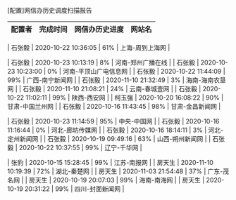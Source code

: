 [配置]网信办历史调度扫描报告

|	配置者	|	完成时间	|	网信办历史进度	|	网站名	|
|----|----|----|----|

|	石张毅	|	2020-10-22 10:36:05	|	 61%	|	上海-周到上海网	|

|	石张毅	|	2020-10-23 10:13:19	|	  8%	|	河南-郑州广播在线	|
|	石张毅	|	2020-10-23 10:23:00	|	  0%	|	河南-平顶山广电信息网	|
|	石张毅	|	2020-10-22 11:44:09	|	 99%	|	广西-南宁新闻网	|
|	石张毅	|	2020-11-10 21:32:49	|	  3%	|	海南-海南农垦网	|
|	石张毅	|	2020-11-10 21:08:21	|	 24%	|	云南-春城壹网	|
|	石张毅	|	2020-10-22 11:02:11	|	 99%	|	陕西-西安网	|
|	柯玉强	|	2020-10-20 16:08:22	|	 90%	|	甘肃-中国兰州网	|
|	石张毅	|	2020-10-16 11:43:45	|	 98%	|	甘肃-金昌新闻网	|

|	石张毅	|	2020-10-23 11:14:59	|	 95%	|	中央-中国网	|
|	石张毅	|	2020-10-16 11:16:44	|	  0%	|	河北-廊坊传媒网	|
|	石张毅	|	2020-10-16 18:14:11	|	  3%	|	河北-定州新闻网	|
|	石张毅	|	2020-10-19 09:49:16	|	 63%	|	山西-朔州新闻网	|
|	石张毅	|	2020-10-22 10:37:55	|	 99%	|	辽宁-千华网	|


|	张豹	|	2020-10-15 15:28:45	|	 99%	|	江苏-南报网	|
|	房天生	|	2020-11-10 10:19:39	|	 72%	|	湖北-秦楚网	|
|	房天生	|	2020-11-03 21:54:48	|	 37%	|	广东-茂名网	|
|	房天生	|	2020-10-19 20:07:03	|	 99%	|	海南-南海网	|
|	房天生	|	2020-10-19 20:31:22	|	 99%	|	四川-封面新闻网	|
